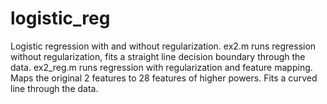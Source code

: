 # logistic_reg
Logistic regression with and without regularization.
ex2.m runs regression without regularization, fits a straight line decision boundary through the data.
ex2_reg.m runs regression with regularization and feature mapping. Maps the original 2 features to 28 features of higher powers. Fits a curved line through the data.
